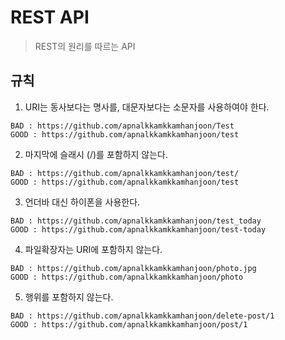 # REST API
> REST의 원리를 따르는 API

## 규칙
1. URI는 동사보다는 명사를, 대문자보다는 소문자를 사용하여야 한다.
```
BAD : https://github.com/apnalkkamkkamhanjoon/Test
GOOD : https://github.com/apnalkkamkkamhanjoon/test
```
2. 마지막에 슬래시 (/)를 포함하지 않는다.
```
BAD : https://github.com/apnalkkamkkamhanjoon/test/
GOOD : https://github.com/apnalkkamkkamhanjoon/test
```
3.  언더바 대신 하이폰을 사용한다.
```
BAD : https://github.com/apnalkkamkkamhanjoon/test_today
GOOD : https://github.com/apnalkkamkkamhanjoon/test-today
```
4. 파일확장자는 URI에 포함하지 않는다.
```
BAD : https://github.com/apnalkkamkkamhanjoon/photo.jpg
GOOD : https://github.com/apnalkkamkkamhanjoon/photo
```
5. 행위를 포함하지 않는다.
```
BAD : https://github.com/apnalkkamkkamhanjoon/delete-post/1
GOOD : https://github.com/apnalkkamkkamhanjoon/post/1
```